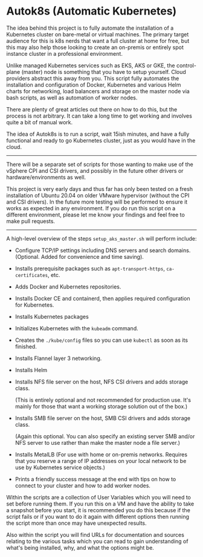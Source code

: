 # Autok8s (Automatic Kubernetes)

The idea behind this project is to fully automate the installation of a Kubernetes cluster on bare-metal or virtual machines. The primary target audience for this is k8s nerds that want a full cluster at home for free, but this may also help those looking to create an on-premis or entirely spot instance cluster in a professional environment.

Unlike managed Kubernetes services such as EKS, AKS or GKE, the control-plane (master) node is something that you have to setup yourself. Cloud providers abstract this away from you. This script fully automates the installation and configuration of Docker, Kubernetes and various Helm charts for networking, load balancers and storage on the master node via bash scripts, as well as automation of worker nodes.

There are plenty of great articles out there on how to do this, but the process is not arbitrary. It can take a long time to get working and involves quite a bit of manual work. 

The idea of Autok8s is to run a script, wait 15ish minutes, and have a fully functional and ready to go Kubernetes cluster, just as you would have in the cloud.

---

There will be a separate set of scripts for those wanting to make use of the vSphere CPI and CSI drivers, and possibly in the future other drivers or hardware/environments as well. 

This project is very early days and thus far has only been tested on a fresh installation of Ubuntu 20.04 on older VMware hypervisor (without the CPI and CSI drivers). In the future more testing will be performed to ensure it works as expected in any environment. If you do run this script on a different environment, please let me know your findings and feel free to make pull requests.

---

A high-level overview of the steps `setup_aks_master.sh` will perform include:

- Configure TCP/IP settings including DNS servers and search domains. (Optional. Added for convenience and time saving).

- Installs prerequisite packages such as `apt-transport-https`, `ca-certificates`, etc.  

- Adds Docker and Kubernetes repositories.

- Installs Docker CE and containerd, then applies required configuration for Kubernetes.

- Installs Kubernetes packages

- Initializes Kubernetes with the `kubeadm` command.

- Creates the `./kube/config` files so you can use `kubectl` as soon as its finished.

- Installs Flannel layer 3 networking.

- Installs Helm

- Installs NFS file server on the host, NFS CSI drivers and adds storage class.

    (This is entirely optional and not recommended for production use. It's mainly for those that want a working storage solution out of the box.)

- Installs SMB file server on the host, SMB CSI drivers and adds storage class.

    (Again this optional. You can also specify an existing server SMB and/or NFS server to use rather than make the master node a file server.)

- Installs MetalLB (For use with home or on-premis networks. Requires that you reserve a range of IP addresses on your local network to be use by Kubernetes service objects.)

- Prints a friendly success message at the end with tips on how to connect to your cluster and how to add worker nodes.


Within the scripts are a collection of User Variables which you will need to set before running them. If you run this on a VM and have the ability to take a snapshot before you start, it is recommended you do this because if the script fails or if you want to do it again with different options then running the script more than once may have unexpected results.

Also within the script you will find URLs for documentation and sources relating to the various tasks which you can read to gain understanding of what's being installed, why, and what the options might be.
